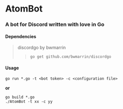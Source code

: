 AtomBot
=======
### A bot for Discord written with love in Go  
  
#### Dependencies  
>discordgo by bwmarrin  
>>`go get github.com/bwmarrin/discordgo`  
  
#### Usage  
`go run *.go -t <bot token> -c <configuration file>`  
  
**or**  
  
`go build *.go`  
`./AtomBot -t xx -c yy`

